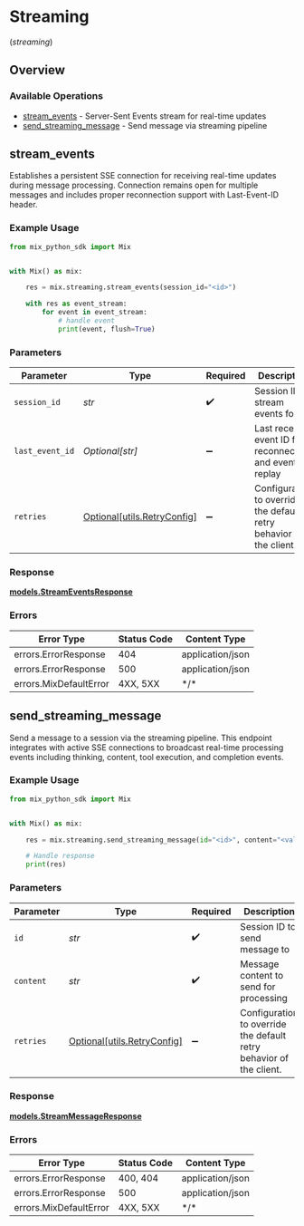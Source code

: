 # Streaming
(*streaming*)

## Overview

### Available Operations

* [stream_events](#stream_events) - Server-Sent Events stream for real-time updates
* [send_streaming_message](#send_streaming_message) - Send message via streaming pipeline

## stream_events

Establishes a persistent SSE connection for receiving real-time updates during message processing. Connection remains open for multiple messages and includes proper reconnection support with Last-Event-ID header.

### Example Usage

<!-- UsageSnippet language="python" operationID="streamEvents" method="get" path="/stream" -->
```python
from mix_python_sdk import Mix


with Mix() as mix:

    res = mix.streaming.stream_events(session_id="<id>")

    with res as event_stream:
        for event in event_stream:
            # handle event
            print(event, flush=True)

```

### Parameters

| Parameter                                                           | Type                                                                | Required                                                            | Description                                                         |
| ------------------------------------------------------------------- | ------------------------------------------------------------------- | ------------------------------------------------------------------- | ------------------------------------------------------------------- |
| `session_id`                                                        | *str*                                                               | :heavy_check_mark:                                                  | Session ID to stream events for                                     |
| `last_event_id`                                                     | *Optional[str]*                                                     | :heavy_minus_sign:                                                  | Last received event ID for reconnection and event replay            |
| `retries`                                                           | [Optional[utils.RetryConfig]](../../models/utils/retryconfig.md)    | :heavy_minus_sign:                                                  | Configuration to override the default retry behavior of the client. |

### Response

**[models.StreamEventsResponse](../../models/streameventsresponse.md)**

### Errors

| Error Type             | Status Code            | Content Type           |
| ---------------------- | ---------------------- | ---------------------- |
| errors.ErrorResponse   | 404                    | application/json       |
| errors.ErrorResponse   | 500                    | application/json       |
| errors.MixDefaultError | 4XX, 5XX               | \*/\*                  |

## send_streaming_message

Send a message to a session via the streaming pipeline. This endpoint integrates with active SSE connections to broadcast real-time processing events including thinking, content, tool execution, and completion events.

### Example Usage

<!-- UsageSnippet language="python" operationID="sendStreamingMessage" method="post" path="/stream/{id}/message" -->
```python
from mix_python_sdk import Mix


with Mix() as mix:

    res = mix.streaming.send_streaming_message(id="<id>", content="<value>")

    # Handle response
    print(res)

```

### Parameters

| Parameter                                                           | Type                                                                | Required                                                            | Description                                                         |
| ------------------------------------------------------------------- | ------------------------------------------------------------------- | ------------------------------------------------------------------- | ------------------------------------------------------------------- |
| `id`                                                                | *str*                                                               | :heavy_check_mark:                                                  | Session ID to send message to                                       |
| `content`                                                           | *str*                                                               | :heavy_check_mark:                                                  | Message content to send for processing                              |
| `retries`                                                           | [Optional[utils.RetryConfig]](../../models/utils/retryconfig.md)    | :heavy_minus_sign:                                                  | Configuration to override the default retry behavior of the client. |

### Response

**[models.StreamMessageResponse](../../models/streammessageresponse.md)**

### Errors

| Error Type             | Status Code            | Content Type           |
| ---------------------- | ---------------------- | ---------------------- |
| errors.ErrorResponse   | 400, 404               | application/json       |
| errors.ErrorResponse   | 500                    | application/json       |
| errors.MixDefaultError | 4XX, 5XX               | \*/\*                  |